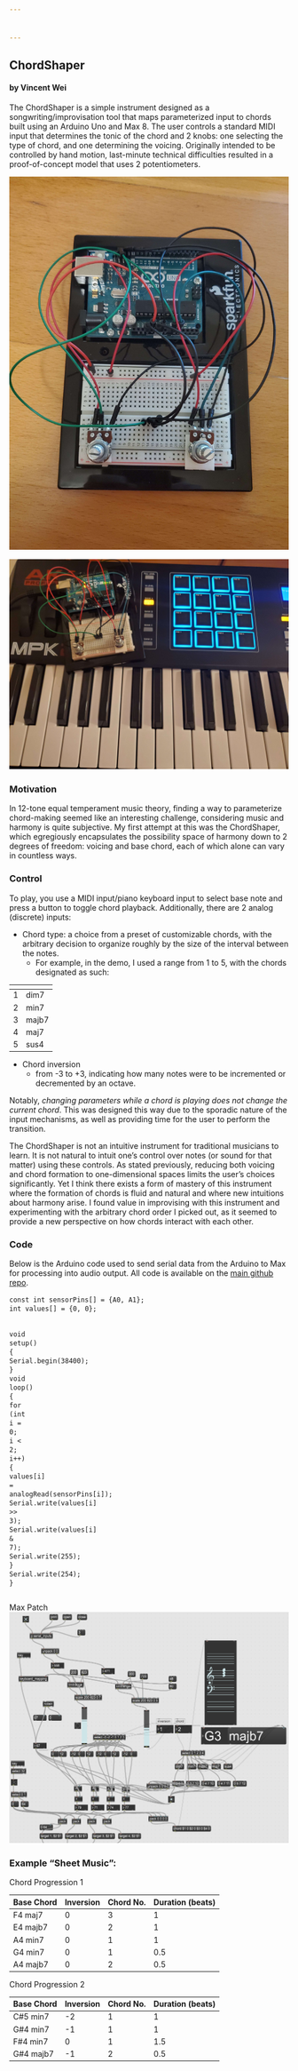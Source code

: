 ```yaml
---


---
```


<h2 id="chordshaper">ChordShaper</h2>
<h4 id="by-vincent-wei">by Vincent Wei</h4>
<p>The ChordShaper is a simple instrument designed as a songwriting/improvisation tool that maps parameterized input to chords built using an Arduino Uno and Max 8. The user controls a standard MIDI input that determines the tonic of the chord and 2 knobs: one selecting the type of chord, and one determining the voicing. Originally intended to be controlled by hand motion, last-minute technical difficulties resulted in a proof-of-concept model that uses 2 potentiometers.</p>
<p><img src="https://raw.githubusercontent.com/Poseidis/chordshaper/main/images/20230611_014229.jpg" alt="board_img"></p>
<p><img src="https://raw.githubusercontent.com/Poseidis/chordshaper/main/images/20230611_021712.jpg" alt="keyboard"></p>
<h3 id="motivation">Motivation</h3>
<p>In 12-tone equal temperament music theory, finding a way to parameterize chord-making seemed like an interesting challenge, considering music and harmony is quite subjective. My first attempt at this was the ChordShaper, which egregiously encapsulates the possibility space of harmony down to 2 degrees of freedom: voicing and base chord, each of which alone can vary in countless ways.</p>
<h3 id="control">Control</h3>
<p>To play, you use a MIDI input/piano keyboard input to select base note and press a button to toggle chord playback. Additionally, there are 2 analog (discrete) inputs:</p>
<ul>
<li>Chord type: a choice from a preset of customizable chords, with the arbitrary decision to organize roughly by the size of the interval between the notes.
<ul>
<li>For example, in the demo, I used a range from 1 to 5, with the chords designated as such:</li>
</ul>
</li>
</ul>

<table>
<thead>
<tr>
<th></th>
<th></th>
</tr>
</thead>
<tbody>
<tr>
<td>1</td>
<td>dim7</td>
</tr>
<tr>
<td>2</td>
<td>min7</td>
</tr>
<tr>
<td>3</td>
<td>majb7</td>
</tr>
<tr>
<td>4</td>
<td>maj7</td>
</tr>
<tr>
<td>5</td>
<td>sus4</td>
</tr>
</tbody>
</table><ul>
<li>Chord inversion
<ul>
<li>from -3 to +3, indicating how many notes were to be incremented or decremented by an octave.</li>
</ul>
</li>
</ul>
<p>Notably, <em>changing parameters while a chord is playing does not change the current chord</em>. This was designed this way due to the sporadic nature of the input mechanisms, as well as providing time for the user to perform the transition.</p>
<p>The ChordShaper is not an intuitive instrument for traditional musicians to learn. It is not natural to intuit one’s control over notes (or sound for that matter) using these controls. As stated previously, reducing both voicing and chord formation to one-dimensional spaces limits the user’s choices significantly. Yet I think there exists a form of mastery of this instrument where the formation of chords is fluid and natural and where new intuitions about harmony arise. I found value in improvising with this instrument and experimenting with the arbitrary chord order I picked out, as it seemed to provide a new perspective on how chords interact with each other.</p>
<h3 id="code">Code</h3>
<p>Below is the Arduino code used to send serial data from the Arduino to Max for processing into audio output. All code is available on the <a href="https://github.com/Poseidis/chordshaper">main github repo</a>.</p>
<pre class=" language-c"><code class="prism ++ language-c"><span class="token keyword">const</span> <span class="token keyword">int</span> sensorPins<span class="token punctuation">[</span><span class="token punctuation">]</span> <span class="token operator">=</span> <span class="token punctuation">{</span>A0<span class="token punctuation">,</span> A1<span class="token punctuation">}</span><span class="token punctuation">;</span>
<span class="token keyword">int</span> values<span class="token punctuation">[</span><span class="token punctuation">]</span> <span class="token operator">=</span> <span class="token punctuation">{</span><span class="token number">0</span><span class="token punctuation">,</span> <span class="token number">0</span><span class="token punctuation">}</span><span class="token punctuation">;</span>

<span class="token keyword">void</span> <span class="token function">setup</span><span class="token punctuation">(</span><span class="token punctuation">)</span> <span class="token punctuation">{</span>
	Serial<span class="token punctuation">.</span><span class="token function">begin</span><span class="token punctuation">(</span><span class="token number">38400</span><span class="token punctuation">)</span><span class="token punctuation">;</span>
<span class="token punctuation">}</span>
<span class="token keyword">void</span> <span class="token function">loop</span><span class="token punctuation">(</span><span class="token punctuation">)</span> <span class="token punctuation">{</span>
	<span class="token keyword">for</span> <span class="token punctuation">(</span><span class="token keyword">int</span> i <span class="token operator">=</span> <span class="token number">0</span><span class="token punctuation">;</span> i <span class="token operator">&lt;</span> <span class="token number">2</span><span class="token punctuation">;</span> i<span class="token operator">++</span><span class="token punctuation">)</span> <span class="token punctuation">{</span>
		values<span class="token punctuation">[</span>i<span class="token punctuation">]</span> <span class="token operator">=</span> <span class="token function">analogRead</span><span class="token punctuation">(</span>sensorPins<span class="token punctuation">[</span>i<span class="token punctuation">]</span><span class="token punctuation">)</span><span class="token punctuation">;</span>
		Serial<span class="token punctuation">.</span><span class="token function">write</span><span class="token punctuation">(</span>values<span class="token punctuation">[</span>i<span class="token punctuation">]</span> <span class="token operator">&gt;&gt;</span> <span class="token number">3</span><span class="token punctuation">)</span><span class="token punctuation">;</span>
		Serial<span class="token punctuation">.</span><span class="token function">write</span><span class="token punctuation">(</span>values<span class="token punctuation">[</span>i<span class="token punctuation">]</span> <span class="token operator">&amp;</span> <span class="token number">7</span><span class="token punctuation">)</span><span class="token punctuation">;</span>
		Serial<span class="token punctuation">.</span><span class="token function">write</span><span class="token punctuation">(</span><span class="token number">255</span><span class="token punctuation">)</span><span class="token punctuation">;</span>
	<span class="token punctuation">}</span>
	Serial<span class="token punctuation">.</span><span class="token function">write</span><span class="token punctuation">(</span><span class="token number">254</span><span class="token punctuation">)</span><span class="token punctuation">;</span>
<span class="token punctuation">}</span>
</code></pre>
<p>Max Patch<br>
<img src="https://raw.githubusercontent.com/Poseidis/chordshaper/main/images/maxcode.PNG" alt="max_patch"></p>
<h3 id="example-sheet-music">Example “Sheet Music”:</h3>
<p>Chord Progression 1</p>

<table>
<thead>
<tr>
<th>Base Chord</th>
<th>Inversion</th>
<th>Chord No.</th>
<th>Duration (beats)</th>
</tr>
</thead>
<tbody>
<tr>
<td>F4 maj7</td>
<td>0</td>
<td>3</td>
<td>1</td>
</tr>
<tr>
<td>E4 majb7</td>
<td>0</td>
<td>2</td>
<td>1</td>
</tr>
<tr>
<td>A4 min7</td>
<td>0</td>
<td>1</td>
<td>1</td>
</tr>
<tr>
<td>G4 min7</td>
<td>0</td>
<td>1</td>
<td>0.5</td>
</tr>
<tr>
<td>A4 majb7</td>
<td>0</td>
<td>2</td>
<td>0.5</td>
</tr>
</tbody>
</table><p>Chord Progression 2</p>

<table>
<thead>
<tr>
<th>Base Chord</th>
<th>Inversion</th>
<th>Chord No.</th>
<th>Duration (beats)</th>
</tr>
</thead>
<tbody>
<tr>
<td>C#5 min7</td>
<td>-2</td>
<td>1</td>
<td>1</td>
</tr>
<tr>
<td>G#4 min7</td>
<td>-1</td>
<td>1</td>
<td>1</td>
</tr>
<tr>
<td>F#4 min7</td>
<td>0</td>
<td>1</td>
<td>1.5</td>
</tr>
<tr>
<td>G#4 majb7</td>
<td>-1</td>
<td>2</td>
<td>0.5</td>
</tr>
</tbody>
</table>
